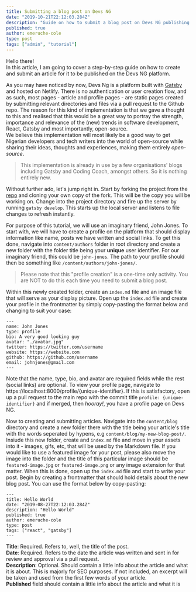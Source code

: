 ```yaml
---
title: Submitting a blog post on Devs NG
date: "2019-10-21T22:12:03.284Z"
description: "Guide on how to submit a blog post on Devs NG publishing platform"
published: true
author: emeruche-cole
type: post
tags: ["admin", "tutorial"]
---
```


Hello there!
<br />
In this article, I am going to cover a step-by-step guide on how to create and submit an article for it to be published on the Devs NG platform.

As you may have noticed by now, Devs Ng is a platform built with [Gatsby](https://gatsby.com) and hosted on Netlify. There is no authentication or user creation flow, and as such, most pages - article and profile pages - are static pages created by submitting relevant directories and files via a pull request to the Github repo. 
The reason for this kind of implementation is that we gave a thought to this and realised that this would be a great way to portray the strength, importance and relevance of the (new) trends in software development, React, Gatsby and most importantly, open-source. <br /> We believe this implementation will most likely be a good way to get Nigerian developers and tech writers into the world of open-source while sharing their ideas, thoughts and experiences, making them entirely *open-source*.

>This implementation is already in use by a few organisations' blogs including Gatsby and Coding Coach, amongst others. So it is nothing entirely new. 

Without further ado, let's jump right in.
Start by forking the project from the [repo](https://github.com/kingingcole/devsng) and cloning your own copy of the fork. This will be the copy you will be working on. Change into the project directory and fire up the server by running `gatsby develop`. This starts up the local server and listens to file changes to refresh instantly.

For purpose of this tutorial, we will use an imaginary friend, John Jones.
To start with, we will have to create a profile on the platform that should display information like name, posts we have written and social links. To get this done, navigate into `content/authors` folder in root directory and create a new folder with the folder title being your **unique** user identifier. For our imaginary friend, this could be `john-jones`. The path to your profile should then be something like `/content/authors/john-jones/`.  

>Please note that this "profile creation" is a one-time only activity. You are NOT to do this each time you need to submit a blog post.

Within this newly created folder, create an `index.md` file and an image file that will serve as your display picture. Open up the `index.md` file and create your profile in the frontmatter by simply copy-pasting the format below and changing to suit your case:

```
---
name: John Jones
type: profile
bio: A very good looking guy
avatar: "./avatar.jpg"
twitter: https://twitter.com/username
website: https://website.com
github: https://github.com/username
email: johnjones@gmail.com
---
```

Note that the name, type, bio, and avatar are required fields while the rest (social links) are optional. To view your profile page, navigate to https://localhost:8000/profile/{unique-identifier}.
If this is satisfactory, open up a pull request to the main repo with the commit title `profile: {unique-identifier}` and if merged, then *hooray!*, you have a profile page on Devs NG.

Now to creating and submitting articles. Navigate into the `content/blog` directory and create a new folder there with the title being your article's title with the words seperated by hypens, e.g `content/blog/my-new-blog-post/`. Insiude this new folder, create and `index.md` file and move in your assets into it - images, gifs, etc, that will be used by the Markdown file. If you would like to use a featured image for your post, please also move the image into the folder and the title of this particular image should be `featured-image.jpg` or `featured-image.png` or any image extension for that matter.
When this is done, open up the `index.md` file and start to write your post. Begin by creating a frontmatter that should hold details about the new blog post. You can use the format below by copy-pasting: 
```
---
title: Hello World
date: "2019-08-27T22:12:03.284Z"
description: "Hello World"
published: true
author: emeruche-cole
type: post
tags: ["react", "gatsby"]
---
```  

**Title**: Required. Refers to, well, the title of the post.<br />
**Date**: Required. Refers to the date the article was written and sent in for review and approval via a pull request. <br />
**Description**: Optional. Should contain a little info about the article and what it is about. This is majorly for SEO purposes. If not included, an excerpt will be taken and used from the first few words of your article.  <br />
**Published** field should contain a little info about the article and what it is <br />